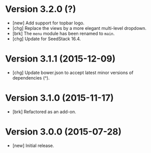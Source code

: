 # Version 3.2.0 (?)

* [new] Add support for topbar logo.
* [chg] Replace the views by a more elegant multi-level dropdown.
* [brk] The `menu` module has been renamed to `main`.
* [chg] Update for SeedStack 16.4.

# Version 3.1.1 (2015-12-09)

* [chg] Update bower.json to accept latest minor versions of dependencies (^).

# Version 3.1.0 (2015-11-17)

* [brk] Refactored as an add-on.

# Version 3.0.0 (2015-07-28)

* [new] Initial release.
